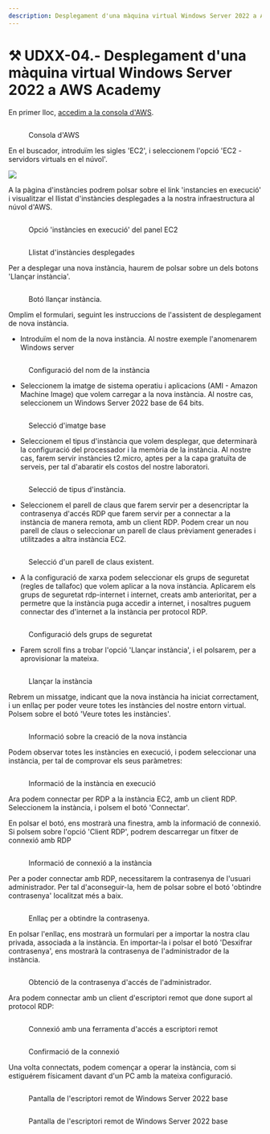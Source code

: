 ```yaml
---
description: Desplegament d'una màquina virtual Windows Server 2022 a AWS Academy
---
```


# ⚒️ UDXX-04.- Desplegament d'una màquina virtual Windows Server 2022 a AWS Academy

En primer lloc, [accedim a la consola d'AWS](broken-reference).

<figure><img src="../.gitbook/assets/image (11).png" alt=""><figcaption><p>Consola d'AWS</p></figcaption></figure>

En el buscador, introduïm les sigles 'EC2', i seleccionem l'opció 'EC2 - servidors virtuals en el núvol'.

![](<../.gitbook/assets/image (13).png>)&#x20;

A la pàgina d'instàncies podrem polsar sobre el link 'instancies en execució' i visualitzar el llistat d'instàncies desplegades a la nostra infraestructura al núvol d'AWS. &#x20;

<figure><img src="../.gitbook/assets/image (113).png" alt=""><figcaption><p>Opció 'instàncies en execució' del panel EC2</p></figcaption></figure>

<figure><img src="../.gitbook/assets/image (114).png" alt=""><figcaption><p>Llistat d'instàncies desplegades</p></figcaption></figure>

Per a desplegar una nova instància, haurem de polsar sobre un dels botons 'Llançar instància'.

<figure><img src="../.gitbook/assets/image (115).png" alt=""><figcaption><p>Botó llançar instància.</p></figcaption></figure>

Omplim el formulari, seguint les instruccions de l'assistent de desplegament de nova instància.&#x20;

* Introduïm el nom de la nova instància. Al nostre exemple l'anomenarem Windows server

<figure><img src="../.gitbook/assets/image (170).png" alt=""><figcaption><p>Configuració del nom de la instància</p></figcaption></figure>

* Seleccionem la imatge de sistema operatiu i aplicacions (AMI - Amazon Machine Image) que volem carregar a la nova instància. Al nostre cas, seleccionem un Windows Server 2022 base de 64 bits.

<figure><img src="../.gitbook/assets/image (171).png" alt=""><figcaption><p>Selecció d'imatge base</p></figcaption></figure>

* Seleccionem el tipus d'instància que volem desplegar, que determinarà la configuració del processador i la memòria de la instància. Al nostre cas, farem servir instàncies t2.micro, aptes per a la capa gratuïta de serveis, per tal d'abaratir els costos del nostre laboratori.

<figure><img src="../.gitbook/assets/image (118).png" alt=""><figcaption><p>Selecció de tipus d'instància.</p></figcaption></figure>

* Seleccionem el parell de claus que farem servir per a desencriptar la contrasenya d'accés RDP que farem servir per a connectar a la instància de manera remota, amb un client RDP. Podem crear un nou parell de claus o seleccionar un parell de claus prèviament generades i utilitzades a altra instància EC2.

<figure><img src="../.gitbook/assets/image (172).png" alt=""><figcaption><p>Selecció d'un parell de claus existent.</p></figcaption></figure>

* A la configuració de xarxa podem seleccionar els grups de seguretat (regles de tallafoc) que volem aplicar a la nova instància.  Aplicarem els grups de seguretat rdp-internet i internet, creats amb anterioritat, per a permetre que la instància puga accedir a internet, i nosaltres puguem connectar des d'internet a la instància per protocol RDP.

<figure><img src="../.gitbook/assets/image (173).png" alt=""><figcaption><p>Configuració dels grups de seguretat</p></figcaption></figure>

* Farem scroll fins a trobar l'opció 'Llançar instància', i el polsarem, per a aprovisionar la mateixa.&#x20;

<figure><img src="../.gitbook/assets/image (123).png" alt=""><figcaption><p>Llançar la instància</p></figcaption></figure>

Rebrem un missatge, indicant que la nova instància ha iniciat correctament, i un enllaç per poder veure totes les instàncies del nostre entorn virtual. Polsem sobre el botó 'Veure totes les instàncies'.

<figure><img src="../.gitbook/assets/image (124).png" alt=""><figcaption><p>Informació sobre la creació de la nova instància</p></figcaption></figure>

Podem observar totes les instàncies en execució, i podem seleccionar una instància, per tal de comprovar els seus paràmetres:

<figure><img src="../.gitbook/assets/image (175).png" alt=""><figcaption><p>Informació de la instància en execució</p></figcaption></figure>

Ara podem connectar per RDP a la instància EC2, amb un client RDP. Seleccionem la instància, i polsem el botó 'Connectar'.

En polsar el botó, ens mostrarà una finestra, amb la informació de connexió. Si polsem sobre l'opció 'Client RDP', podrem descarregar un fitxer de connexió amb RDP

<figure><img src="../.gitbook/assets/image (176).png" alt=""><figcaption><p>Informació de connexió a la instància</p></figcaption></figure>

Per a poder connectar amb RDP, necessitarem la contrasenya de l'usuari administrador. Per tal d'aconseguir-la, hem de polsar sobre el botó 'obtindre contrasenya' localitzat més a baix.

<figure><img src="../.gitbook/assets/image (177).png" alt=""><figcaption><p>Enllaç per a obtindre la contrasenya.</p></figcaption></figure>

En polsar l'enllaç, ens mostrarà un formulari per a importar la nostra clau privada, associada a la instància. En importar-la i polsar el botó 'Desxifrar contrasenya', ens mostrarà la contrasenya de l'administrador de la instància.&#x20;

<figure><img src="../.gitbook/assets/image (178).png" alt=""><figcaption><p>Obtenció de la contrasenya d'accés de l'administrador.</p></figcaption></figure>

Ara podem connectar amb un client d'escriptori remot que done suport al protocol RDP:

<figure><img src="../.gitbook/assets/image (179).png" alt=""><figcaption><p>Connexió amb una ferramenta d'accés a escriptori remot</p></figcaption></figure>

<figure><img src="../.gitbook/assets/image (180).png" alt=""><figcaption><p>Confirmació de la connexió</p></figcaption></figure>

Una volta connectats, podem començar a operar la instància, com si estiguérem físicament davant d'un PC amb la mateixa configuració.

<figure><img src="../.gitbook/assets/imagen.png" alt=""><figcaption><p>Pantalla de l'escriptori remot de Windows Server 2022 base</p></figcaption></figure>

<figure><img src="../.gitbook/assets/image (181).png" alt=""><figcaption><p>Pantalla de l'escriptori remot de Windows Server 2022 base</p></figcaption></figure>
